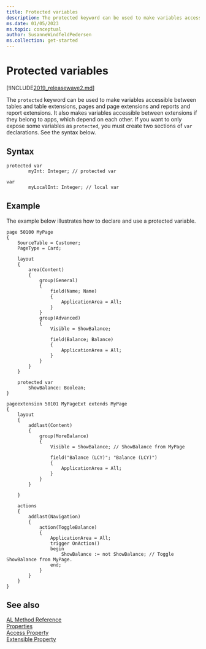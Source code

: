 ```yaml
---
title: Protected variables
description: The protected keyword can be used to make variables accessible between tables and table extensions, pages and page extensions and report and report extensions.
ms.date: 01/05/2023
ms.topic: conceptual
author: SusanneWindfeldPedersen
ms.collection: get-started
---
```


# Protected variables

[!INCLUDE[2019_releasewave2.md](../includes/2019_releasewave2.md)]

The `protected` keyword can be used to make variables accessible between tables and table extensions, pages and page extensions and reports and report extensions. It also makes variables accessible between extensions if they belong to apps, which depend on each other. If you want to only expose some variables as `protected`, you must create two sections of `var` declarations. See the syntax below.

## Syntax

```AL
protected var
        myInt: Integer; // protected var

var
        myLocalInt: Integer; // local var
```

## Example

The example below illustrates how to declare and use a protected variable.

```AL
page 50100 MyPage
{
    SourceTable = Customer;
    PageType = Card;

    layout
    {
        area(Content)
        {
            group(General)
            {
                field(Name; Name)
                {
                    ApplicationArea = All;
                }
            }
            group(Advanced)
            {
                Visible = ShowBalance;

                field(Balance; Balance)
                {
                    ApplicationArea = All;
                }
            }
        }
    }

    protected var
        ShowBalance: Boolean;
}

pageextension 50101 MyPageExt extends MyPage
{
    layout
    {
        addlast(Content)
        {
            group(MoreBalance)
            {
                Visible = ShowBalance; // ShowBalance from MyPage

                field("Balance (LCY)"; "Balance (LCY)")
                {
                    ApplicationArea = All;
                }
            }
        }

    }

    actions
    {
        addlast(Navigation)
        {
            action(ToggleBalance)
            {
                ApplicationArea = All;
                trigger OnAction()
                begin
                    ShowBalance := not ShowBalance; // Toggle ShowBalance from MyPage.
                end;
            }
        }
    }
}
```

## See also

[AL Method Reference](./methods-auto/library.md)   
[Properties](properties/devenv-properties.md)  
[Access Property](properties/devenv-access-property.md)  
[Extensible Property](properties/devenv-extensible-property.md)